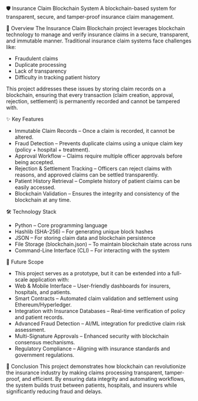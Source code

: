 🛡️ Insurance Claim Blockchain System
A blockchain-based system for transparent, secure, and tamper-proof insurance claim management.

📌 Overview
The Insurance Claim Blockchain project leverages blockchain technology to manage and verify insurance claims in a secure, transparent, and immutable manner.
Traditional insurance claim systems face challenges like:

- Fraudulent claims
- Duplicate processing
- Lack of transparency
- Difficulty in tracking patient history

This project addresses these issues by storing claim records on a blockchain, ensuring that every transaction (claim creation, approval, rejection, settlement) is permanently recorded and cannot be tampered with.

✨ Key Features

- Immutable Claim Records – Once a claim is recorded, it cannot be altered.
- Fraud Detection – Prevents duplicate claims using a unique claim key (policy + hospital + treatment).
- Approval Workflow – Claims require multiple officer approvals before being accepted.
- Rejection & Settlement Tracking – Officers can reject claims with reasons, and approved claims can be settled transparently.
- Patient History Retrieval – Complete history of patient claims can be easily accessed.
- Blockchain Validation – Ensures the integrity and consistency of the blockchain at any time.

🛠️ Technology Stack

- Python – Core programming language
- Hashlib (SHA-256) – For generating unique block hashes
- JSON – For storing claim data and blockchain persistence
- File Storage (blockchain.json) – To maintain blockchain state across runs
- Command-Line Interface (CLI) – For interacting with the system

🚀 Future Scope

- This project serves as a prototype, but it can be extended into a full-scale application with:
- Web & Mobile Interface – User-friendly dashboards for insurers, hospitals, and patients.
- Smart Contracts – Automated claim validation and settlement using Ethereum/Hyperledger.
- Integration with Insurance Databases – Real-time verification of policy and patient records.
- Advanced Fraud Detection – AI/ML integration for predictive claim risk assessment.
- Multi-Signature Approvals – Enhanced security with blockchain consensus mechanisms.
- Regulatory Compliance – Aligning with insurance standards and government regulations.

📝 Conclusion
This project demonstrates how blockchain can revolutionize the insurance industry by making claims processing transparent, tamper-proof, and efficient. By ensuring data integrity and automating workflows, the system builds trust between patients, hospitals, and insurers while significantly reducing fraud and delays.
